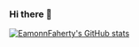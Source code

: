 ### Hi there 👋


[![EamonnFaherty's GitHub stats](https://github-readme-stats.vercel.app/api?username=eamonnfaherty)](https://github.com/anuraghazra/github-readme-stats)


<!--
**eamonnfaherty/eamonnfaherty** is a ✨ _special_ ✨ repository because its `README.md` (this file) appears on your GitHub profile.

Here are some ideas to get you started:

- 🔭 I’m currently working on ...
- 🌱 I’m currently learning ...
- 👯 I’m looking to collaborate on ...
- 🤔 I’m looking for help with ...
- 💬 Ask me about ...
- 📫 How to reach me: ...
- 😄 Pronouns: ...
- ⚡ Fun fact: ...
-->
